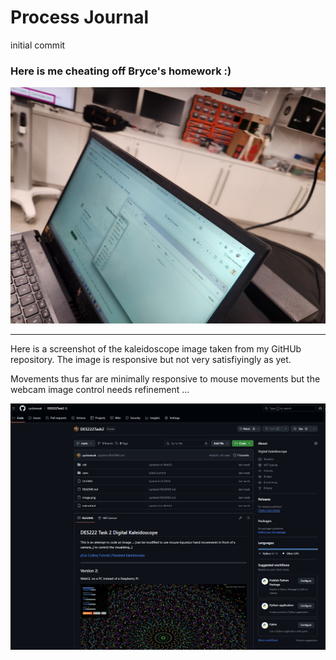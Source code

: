 # Process Journal 

initial commit

### Here is me cheating off Bryce's homework :)

![Picture](bryce.jpg)

***
 Here is a screenshot of the kaleidoscope image taken from my GitHUb repository. The image is responsive but not very satisfiyingly as yet.

 Movements thus far are minimally responsive to mouse movements but the webcam image control needs refinement ...

 ![alt text](image.png)